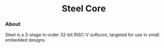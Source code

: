 <h1 align="center">Steel Core</h1>

### About
Steel is a 3-stage in-order 32-bit RISC-V softcore, targeted for use in small embedded designs.
